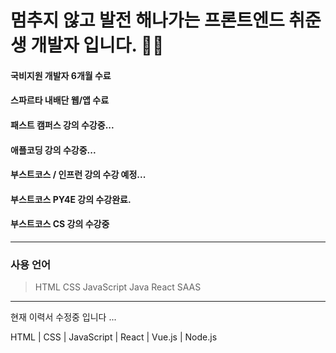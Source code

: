 # 멈추지 않고 발전 해나가는 프론트엔드 취준생 개발자 입니다. 👨‍💻

#### 국비지원 개발자 6개월 수료
#### 스파르타 내배단 웹/앱 수료
#### 패스트 캠퍼스 강의 수강중...
#### 애플코딩 강의 수강중...
#### 부스트코스 / 인프런 강의 수강 예정...
#### 부스트코스 PY4E 강의 수강완료.
#### 부스트코스 CS 강의 수강중

***

### 사용 언어
> HTML
> CSS
> JavaScript
> Java
> React
> SAAS
***
현재 이력서 수정중 입니다 ...

HTML | CSS | JavaScript | 
React | Vue.js | Node.js

<!--
**BlankCodeStack/BlankCodeStack** is a ✨ _special_ ✨ repository because its `README.md` (this file) appears on your GitHub profile.

Here are some ideas to get you started:

- 🔭 I’m currently working on ...
- 🌱 I’m currently learning ...
- 👯 I’m looking to collaborate on ...
- 🤔 I’m looking for help with ...
- 💬 Ask me about ...
- 📫 How to reach me: ...
- 😄 Pronouns: ...
- ⚡ Fun fact: ...
-->
